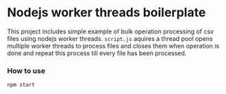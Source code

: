# Nodejs worker threads boilerplate

This project includes simple example of bulk operation processing of csv files using nodejs worker threads.
```script.js``` aquires a thread pool opens multiple worker threads to process files and closes them when operation is done and repeat this process till every file has been processed.

### How to use

```shell
npm start
```

